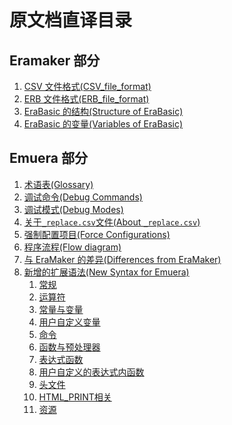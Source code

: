 # 原文档直译目录

## Eramaker 部分

1. [CSV 文件格式(CSV_file_format)](CSV_File_Format)
2. [ERB 文件格式(ERB_file_format)](ERB_File_Format)
3. [EraBasic 的结构(Structure of EraBasic)](EraBasic_Structure)
4. [EraBasic 的变量(Variables of EraBasic)](EraBasic_Variables)

## Emuera 部分

1. [术语表(Glossary)](Glossary)
2. [调试命令(Debug Commands)](Debug_Command)
3. [调试模式(Debug Modes)](Debug_Mode)
4. [关于`_replace.csv`文件(About `_replace.csv`)]()
5. [强制配置项目(Force Configurations)]()
6. [程序流程(Flow diagram)]()
7. [与 EraMaker 的差异(Differences from EraMaker)]()
8. [新增的扩展语法(New Syntax for Emuera)]()
   1. [常规]()
   2. [运算符]()
   3. [常量与变量]()
   4. [用户自定义变量]()
   5. [命令]()
   6. [函数与预处理器]()
   7. [表达式函数]()
   8. [用户自定义的表达式内函数]()
   9. [头文件]()
   10. [HTML_PRINT相关]()
   11. [资源]()
